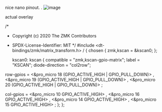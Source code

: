 nice nano pinout. .
![image](https://github.com/sriharshaguthikonda/zmk_config_boardsource3x4_nicenano_v2/assets/16268244/ff145b9d-76cc-4aa6-b0db-a72ae394764a)


actual overlay


/*
* Copyright (c) 2020 The ZMK Contributors
* SPDX-License-Identifier: MIT
*/
#include <dt-bindings/zmk/matrix_transform.h>
/ {
    chosen {
        zmk,kscan = &kscan0;
    };
  
    kscan0: kscan {
        compatible = "zmk,kscan-gpio-matrix";
        label = "KSCAN";
        diode-direction = "col2row";
  
 row-gpios
            = 
            <&pro_micro 18 (GPIO_ACTIVE_HIGH | GPIO_PULL_DOWN)>
            , <&pro_micro 19 (GPIO_ACTIVE_HIGH | GPIO_PULL_DOWN)>
            , <&pro_micro 20 (GPIO_ACTIVE_HIGH | GPIO_PULL_DOWN)>             ;
            
 col-gpios
            = 
            <&pro_micro 10 GPIO_ACTIVE_HIGH>
            , <&pro_micro 16 GPIO_ACTIVE_HIGH>
            , <&pro_micro 14 GPIO_ACTIVE_HIGH>
            , <&pro_micro 15 GPIO_ACTIVE_HIGH>            ;
    };
};
